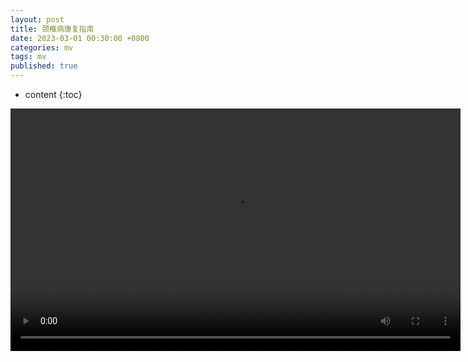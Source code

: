 ```yaml
---
layout: post
title: 颈椎病康复指南
date: 2023-03-01 00:30:00 +0800
categories: mv
tags: mv
published: true
---
```


* content
{:toc}

<video id="video" width="720px" height="388px" controls="controls" preload="auto" loop="loop">
    <source id="mp4" src="{{'/styles/images/csd/csd.mp4'|prepend:site.baseurl}}" type="video/mp4">
</video>

